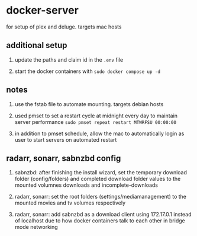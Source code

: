 # docker-server
for setup of plex and deluge. targets mac hosts

## additional setup

1. update the paths and claim id in the `.env` file

2. start the docker containers with `sudo docker compose up -d`

## notes

1. use the fstab file to automate mounting. targets debian hosts

2. used pmset to set a restart cycle at midnight every day to maintain server performance `sudo pmset repeat restart MTWRFSU 00:00:00`

3. in addition to pmset schedule, allow the mac to automatically login as user to start servers on automated restart

## radarr, sonarr, sabnzbd config

1. sabnzbd: after finishing the install wizard, set the temporary download folder (config/folders) and completed download folder values to the mounted volumnes downloads and incomplete-downloads

2. radarr, sonarr: set the root folders (settings/mediamanagement) to the mounted movies and tv volumes respectively

3. radarr, sonarr: add sabnzbd  as a download client using 172.17.0.1 instead of localhost due to how docker containers talk to each other in bridge mode networking
